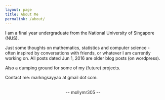 ```yaml
---
layout: page
title: About Me
permalink: /about/
---
```


I am a final year undergraduate from the National University of Singapore (NUS).

Just some thoughts on mathematics, statistics and computer science - often inspired by conversations with friends, or whatever I am currently working on. All posts dated Jun 1, 2016 are older blog posts (on wordpress).

Also a dumping ground for some of my (future) projects. 

Contact me: markngsayyao at gmail dot com.

<br>
<center>
-- mollymr305 --
</center>